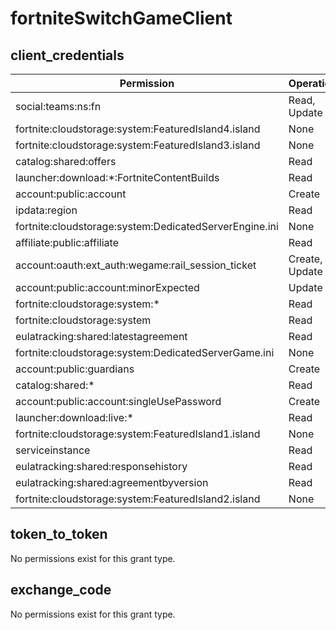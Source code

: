 # fortniteSwitchGameClient

## client_credentials
| Permission | Operations |
| - | - |
| social:teams:ns:fn | Read, Update |
| fortnite:cloudstorage:system:FeaturedIsland4.island | None |
| fortnite:cloudstorage:system:FeaturedIsland3.island | None |
| catalog:shared:offers | Read |
| launcher:download:*:FortniteContentBuilds | Read |
| account:public:account | Create |
| ipdata:region | Read |
| fortnite:cloudstorage:system:DedicatedServerEngine.ini | None |
| affiliate:public:affiliate | Read |
| account:oauth:ext_auth:wegame:rail_session_ticket | Create, Update |
| account:public:account:minorExpected | Update |
| fortnite:cloudstorage:system:* | Read |
| fortnite:cloudstorage:system | Read |
| eulatracking:shared:latestagreement | Read |
| fortnite:cloudstorage:system:DedicatedServerGame.ini | None |
| account:public:guardians | Create |
| catalog:shared:* | Read |
| account:public:account:singleUsePassword | Create |
| launcher:download:live:* | Read |
| fortnite:cloudstorage:system:FeaturedIsland1.island | None |
| serviceinstance | Read |
| eulatracking:shared:responsehistory | Read |
| eulatracking:shared:agreementbyversion | Read |
| fortnite:cloudstorage:system:FeaturedIsland2.island | None |

## token_to_token
No permissions exist for this grant type.

## exchange_code
No permissions exist for this grant type.